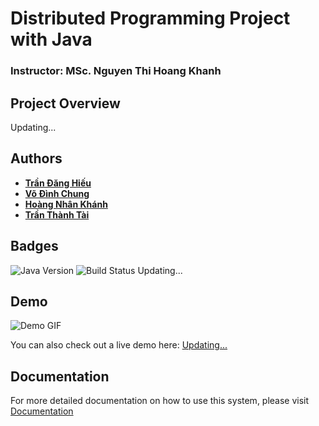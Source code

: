 # Distributed Programming Project with Java

###  Instructor:  MSc. Nguyen Thi Hoang Khanh

## Project Overview
Updating...

## Authors
- [**Trần Đăng Hiếu**](https://github.com/YonTDH)
- [**Võ Đình Chung**](https://github.com/dinhchung2102)
- [**Hoàng Nhân Khánh**](https://github.com/HNKhanh031)
- [**Trần Thành Tài**](https://github.com/tai3804)

## Badges
![Java Version](https://img.shields.io/badge/Java-23-blue)
![Build Status](https://img.shields.io/badge/Build-Passing-brightgreen)
Updating...

## Demo
![Demo GIF](https://link_to_your_gif_or_video.gif)

You can also check out a live demo here: [Updating...](https://youtube.com)

## Documentation
For more detailed documentation on how to use this system, please visit 
[Documentation](https://drive.google.com/drive/folders/138QVIF9DoEfnTw2xxLF-uNb0mDkSX0uy)
